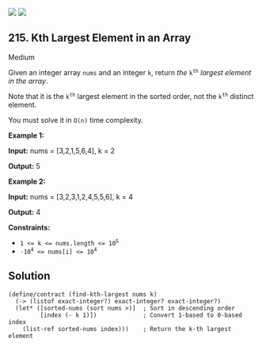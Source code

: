 [![](https://img.shields.io/github/stars/LeetCode-in-Racket/LeetCode-in-Racket?label=Stars&style=flat-square)](https://github.com/LeetCode-in-Racket/LeetCode-in-Racket)
[![](https://img.shields.io/github/forks/LeetCode-in-Racket/LeetCode-in-Racket?label=Fork%20me%20on%20GitHub%20&style=flat-square)](https://github.com/LeetCode-in-Racket/LeetCode-in-Racket/fork)

## 215\. Kth Largest Element in an Array

Medium

Given an integer array `nums` and an integer `k`, return _the_ <code>k<sup>th</sup></code> _largest element in the array_.

Note that it is the <code>k<sup>th</sup></code> largest element in the sorted order, not the <code>k<sup>th</sup></code> distinct element.

You must solve it in `O(n)` time complexity.

**Example 1:**

**Input:** nums = [3,2,1,5,6,4], k = 2

**Output:** 5

**Example 2:**

**Input:** nums = [3,2,3,1,2,4,5,5,6], k = 4

**Output:** 4

**Constraints:**

*   <code>1 <= k <= nums.length <= 10<sup>5</sup></code>
*   <code>-10<sup>4</sup> <= nums[i] <= 10<sup>4</sup></code>

## Solution

```racket
(define/contract (find-kth-largest nums k)
  (-> (listof exact-integer?) exact-integer? exact-integer?)
  (let* ([sorted-nums (sort nums >)]  ; Sort in descending order
         [index (- k 1)])             ; Convert 1-based to 0-based index
    (list-ref sorted-nums index)))    ; Return the k-th largest element
```